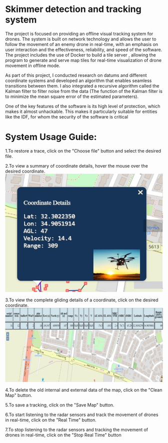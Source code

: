 # Skimmer detection and tracking system
The project is focused on providing an offline visual tracking system for drones. The system is built on network technology and allows the user to follow the movement of an enemy drone in real-time, with an emphasis on user interaction and the effectiveness, reliability, and speed of the software. 
The project includes the use of Docker to build a tile server , allowing the program to generate and serve map tiles for real-time visualization of drone movement in offline mode.

As part of this project, I conducted research on datums and different coordinate systems and developed an algorithm that enables seamless transitions between them. I also integrated a recursive algorithm called the Kalman filter to filter noise from the data (The function of the Kalman filter is to minimize the mean square error of the estimated parameters).

One of the key features of the software is its high level of protection, which makes it almost unhackable. This makes it particularly suitable for entities like the IDF, for whom the security of the software is critical



# System Usage Guide:
1.To restore a trace, click on the "Choose file" button and select the desired file.

2.To view a summary of coordinate details, hover the mouse over the desired coordinate.
![Project logo](/images/use2.jpg "My Project")

3.To view the complete gliding details of a coordinate, click on the desired coordinate.
![Project logo](/images/use1.jpg "My Project")

4.To delete the old internal and external data of the map, click on the "Clean Map" button.

5.To save a tracking, click on the "Save Map" button.

6.To start listening to the radar sensors and track the movement of drones in real-time, click on the "Real Time" button.

7.To stop listening to the radar sensors and tracking the movement of drones in real-time, click on the "Stop Real Time" button



